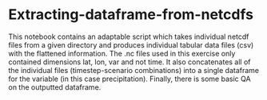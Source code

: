 # Extracting-dataframe-from-netcdfs
This notebook contains an adaptable script which takes individual netcdf files from a given directory and produces individual tabular data files (csv) with the flattened information.
The .nc files used in this exercise only contained dimensions lat, lon, var and not time.
It also concatenates all of the individual files (timestep-scenario combinations) into a single dataframe for the variable (in this case precipitation).
Finally, there is some basic QA on the outputted dataframe.
